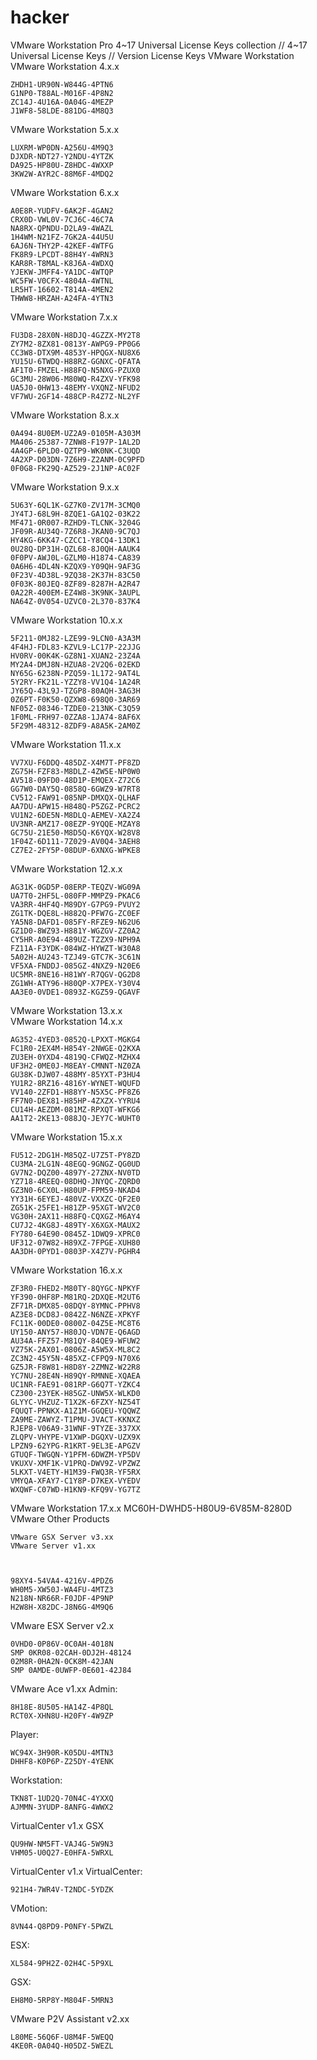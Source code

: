 # hacker
VMware Workstation Pro 4~17 Universal License Keys collection
// 4~17 Universal License Keys //
Version 	License Keys
VMware Workstation
VMware Workstation 4.x.x 	

    ZHDH1-UR90N-W844G-4PTN6
    G1NP0-T88AL-M016F-4P8N2
    ZC14J-4U16A-0A04G-4MEZP
    J1WF8-58LDE-881DG-4M8Q3

VMware Workstation 5.x.x 	

    LUXRM-WP0DN-A256U-4M9Q3
    DJXDR-NDT27-Y2NDU-4YTZK
    DA925-HP80U-Z8HDC-4WXXP
    3KW2W-AYR2C-88M6F-4MDQ2

VMware Workstation 6.x.x 	

    A0E8R-YUDFV-6AK2F-4GAN2
    CRX0D-VWL0V-7CJ6C-46C7A
    NA8RX-QPNDU-D2LA9-4WAZL
    1H4WM-N21FZ-7GK2A-44U5U
    6AJ6N-THY2P-42KEF-4WTFG
    FK8R9-LPCDT-88H4Y-4WRN3
    KAR8R-T8MAL-K8J6A-4WDXQ
    YJEKW-JMFF4-YA1DC-4WTQP
    WC5FW-V0CFX-4804A-4WTNL
    LR5HT-16602-T814A-4MEN2
    THWW8-HRZAH-A24FA-4YTN3

VMware Workstation 7.x.x 	

    FU3D8-28X0N-H8DJQ-4GZZX-MY2T8
    ZY7M2-8ZX81-0813Y-AWPG9-PP0G6
    CC3W8-DTX9M-4853Y-HPQGX-NU8X6
    YU15U-6TWDQ-H88RZ-GGNXC-QFATA
    AF1T0-FMZEL-H88FQ-N5NXG-PZUX0
    GC3MU-28W06-M80WQ-R4ZXV-YFK98
    UA5J0-0HW13-48EMY-VXQNZ-NFUD2
    VF7WU-2GF14-488CP-R4Z7Z-NL2YF

VMware Workstation 8.x.x 	

    0A494-8U0EM-UZ2A9-0105M-A303M
    MA406-25387-7ZNW8-F197P-1AL2D
    4A4GP-6PLD0-QZTP9-WK0NK-C3UQD
    4A2XP-D03DN-7Z6H9-Z2ANM-0C9PFD
    0F0G8-FK29Q-AZ529-2J1NP-AC02F

VMware Workstation 9.x.x 	

    5U63Y-6QL1K-GZ7K0-ZV17M-3CMQ0
    JY4TJ-68L9H-8ZQE1-GA1Q2-03K22
    MF471-0R007-RZHD9-TLCNK-3204G
    JF09R-AU34Q-7Z6R8-JKAN0-9C7QJ
    HY4KG-6KK47-CZCC1-Y8CQ4-13DK1
    0U28Q-DP31H-QZL68-8J0QH-AAUK4
    0F0PV-AWJ0L-GZLM0-H1874-CA839
    0A6H6-4DL4N-KZQX9-Y09QH-9AF3G
    0F23V-4D38L-9ZQ38-2K37H-83C50
    0F03K-80JEQ-8ZF89-8287H-A2R47
    0A22R-400EM-EZ4W8-3K9NK-3AUPL
    NA64Z-0V054-UZVC0-2L370-837K4

VMware Workstation 10.x.x 	

    5F211-0MJ82-LZE99-9LCN0-A3A3M
    4F4HJ-FDL83-KZVL9-LC17P-22JJG
    HV0RV-00K4K-GZ8N1-XUAN2-23Z4A
    MY2A4-DMJ8N-HZUA8-2V2Q6-02EKD
    NY65G-6238N-PZQ59-1L172-9AT4L
    5Y2RY-FK21L-YZZY8-VV1Q4-1A24R
    JY65Q-43L9J-TZGP8-80AQH-3AG3H
    0Z6PT-F0K50-QZXW8-698Q0-3AR69
    NF05Z-08346-TZDE0-213NK-C3Q59
    1F0ML-FRH97-0ZZA8-1JA74-8AF6X
    5F29M-48312-8ZDF9-A8A5K-2AM0Z

VMware Workstation 11.x.x 	

    VV7XU-F6DDQ-485DZ-X4M7T-PF8ZD
    ZG75H-FZF83-M8DLZ-4ZW5E-NP0W0
    AV518-09FD0-48D1P-EMQEX-Z72C6
    GG7W0-DAY5Q-0858Q-6GWZ9-W7RT8
    CV512-FAW91-085NP-DMXQX-QLHAF
    AA7DU-APW15-H848Q-P5ZGZ-PCRC2
    VU1N2-6DE5N-M8DLQ-AEMEV-XA2Z4
    UV3NR-AMZ17-08EZP-9YQQE-MZAY8
    GC75U-21E50-M8D5Q-K6YQX-W28V8
    1F04Z-6D111-7Z029-AV0Q4-3AEH8
    CZ7E2-2FY5P-08DUP-6XNXG-WPKE8

VMware Workstation 12.x.x 	

    AG31K-0GD5P-08ERP-TEQZV-WG09A
    UA7T0-2HF5L-080FP-MMPZ9-PKAC6
    VA3RR-4HF4Q-M89DY-G7PG9-PVUY2
    ZG1TK-DQE8L-H882Q-PFW7G-ZC0EF
    YA5N8-DAFD1-085FY-RFZE9-N62U6
    GZ1D0-8WZ93-H881Y-WGZGV-ZZ0A2
    CY5HR-A0E94-489UZ-TZZX9-NPH9A
    FZ11A-F3YDK-084WZ-HYWZT-W30A8
    5A02H-AU243-TZJ49-GTC7K-3C61N
    VF5XA-FNDDJ-085GZ-4NXZ9-N20E6
    UC5MR-8NE16-H81WY-R7QGV-QG2D8
    ZG1WH-ATY96-H80QP-X7PEX-Y30V4
    AA3E0-0VDE1-0893Z-KGZ59-QGAVF

VMware Workstation 13.x.x 	
VMware Workstation 14.x.x 	

    AG352-4YED3-0852Q-LPXXT-MGKG4
    FC1R0-2EX4M-H854Y-2NWGE-Q2KXA
    ZU3EH-0YXD4-4819Q-CFWQZ-MZHX4
    UF3H2-0ME0J-M8EAY-CMNNT-NZ0ZA
    GU38K-DJW07-488MY-85YXT-P3HU4
    YU1R2-8RZ16-4816Y-WYNET-WQUFD
    VV140-2ZFD1-H88YY-N5X5C-PF8Z6
    FF7N0-DEX81-H85HP-4ZXZX-YYRU4
    CU14H-AEZDM-081MZ-RPXQT-WFKG6
    AA1T2-2KE13-088JQ-JEY7C-WUHT0

VMware Workstation 15.x.x 	

    FU512-2DG1H-M85QZ-U7Z5T-PY8ZD
    CU3MA-2LG1N-48EGQ-9GNGZ-QG0UD
    GV7N2-DQZ00-4897Y-27ZNX-NV0TD
    YZ718-4REEQ-08DHQ-JNYQC-ZQRD0
    GZ3N0-6CX0L-H80UP-FPM59-NKAD4
    YY31H-6EYEJ-480VZ-VXXZC-QF2E0
    ZG51K-25FE1-H81ZP-95XGT-WV2C0
    VG30H-2AX11-H88FQ-CQXGZ-M6AY4
    CU7J2-4KG8J-489TY-X6XGX-MAUX2
    FY780-64E90-0845Z-1DWQ9-XPRC0
    UF312-07W82-H89XZ-7FPGE-XUH80
    AA3DH-0PYD1-0803P-X4Z7V-PGHR4

VMware Workstation 16.x.x 	

    ZF3R0-FHED2-M80TY-8QYGC-NPKYF
    YF390-0HF8P-M81RQ-2DXQE-M2UT6
    ZF71R-DMX85-08DQY-8YMNC-PPHV8
    AZ3E8-DCD8J-0842Z-N6NZE-XPKYF
    FC11K-00DE0-0800Z-04Z5E-MC8T6
    UY150-ANY57-H80JQ-VDN7E-Q6AGD
    AU34A-FFZ57-M81QY-84QE9-WFUW2
    VZ75K-2AX01-0806Z-A5W5X-ML8C2
    ZC3N2-45Y5N-485XZ-CFPQ9-N70X6
    GZ5JR-F8W81-H8D8Y-2ZMNZ-W22R8
    YC7NU-28E4N-H89QY-RMNNE-XQAEA
    UC1NR-FAE91-081RP-G6Q7T-YZKC4
    CZ300-23YEK-H85GZ-UNW5X-WLKD0
    GLYYC-VHZUZ-T1X2K-6FZXY-NZ54T
    FQUQT-PPNKX-A1Z1M-GGQEU-YQQWZ
    ZA9ME-ZAWYZ-T1PMU-JVACT-KKNXZ
    RJEP8-V06A9-31WNF-9TYZE-337XX
    ZLQPV-VHYPE-V1XWP-DGQXV-UZX9X
    LPZN9-62YPG-R1KRT-9EL3E-APGZV
    GTUQF-TWGQN-Y1PFM-6DWZM-YP5DV
    VKUXV-XMF1K-V1PRQ-DWV9Z-VPZWZ
    5LKXT-V4ETY-H1M39-FWQ3R-YF5RX
    VMYQA-XFAY7-C1Y8P-D7KEX-VYEDV
    WXQWF-C07WD-H1KN9-KFQ9V-YG7TZ

VMware Workstation 17.x.x 	MC60H-DWHD5-H80U9-6V85M-8280D
VMware Other Products

    VMware GSX Server v3.xx
    VMware Server v1.xx

	

    98XY4-54VA4-4216V-4PDZ6
    WH0M5-XW50J-WA4FU-4MTZ3
    N218N-NR66R-F0JDF-4P9NP
    H2W8H-X82DC-J8N6G-4M9Q6

VMware ESX Server v2.x 	

    0VHD0-0P86V-0C0AH-4018N
    SMP 0KR08-02CAH-0DJ2H-48124
    02M8R-0HA2N-0CK8M-42JAN
    SMP 0AMDE-0UWFP-0E601-42J84

VMware Ace v1.xx 	Admin:

    8H18E-8U505-HA14Z-4P8QL
    RCT0X-XHN8U-H20FY-4W9ZP

Player:

    WC94X-3H90R-K05DU-4MTN3
    DHHF8-K0P6P-Z25DY-4YENK

Workstation:

    TKN8T-1UD2Q-70N4C-4YXXQ
    AJMMN-3YUDP-8ANFG-4WWX2

VirtualCenter v1.x GSX 	

    QU9HW-NM5FT-VAJ4G-5W9N3
    VHM05-U0Q27-E0HFA-5WRXL

VirtualCenter v1.x 	VirtualCenter:

    921H4-7WR4V-T2NDC-5YDZK

VMotion:

    8VN44-Q8PD9-P0NFY-5PWZL

ESX:

    XL584-9PH2Z-02H4C-5P9XL

GSX:

    EH8M0-5RP8Y-M804F-5MRN3

VMware P2V Assistant v2.xx 	

    L80ME-56Q6F-U8M4F-5WEQQ
    4KE0R-0A04Q-H05DZ-5WEZL

